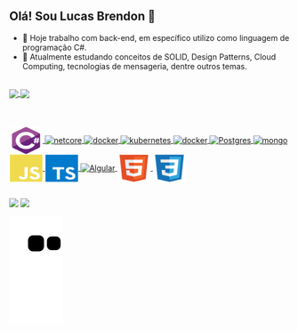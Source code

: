 ## Olá! Sou Lucas Brendon 👋

- 🔭 Hoje trabalho com back-end, em específico utilizo como linguagem de programação C#.
- 🌱 Atualmente estudando conceitos de SOLID, Design Patterns, Cloud Computing, tecnologias de mensageria, dentre outros temas.
<br>
<div>
  <a href="https://github.com/lucasbrendon">
  <img height="180em"   align="center" src="https://github-readme-stats.vercel.app/api?username=lucasbrendon&theme=synthwave&locale=pt-br&rank_icon=github&hide_title=true&include_all_commits=true&count_private=true"/>
  <img height="180em"  align="center" src="https://github-readme-stats.vercel.app/api/top-langs/?username=lucasbrendon&layout=compact&langs_count=7&theme=react" />
</div>
<br><br>

<div style="display: inline_block"><br>
  <img align="center" alt="Csharp" height="50" width="60" src="https://raw.githubusercontent.com/devicons/devicon/master/icons/csharp/csharp-original.svg">
  <img align="center" alt="netcore" height="50" width="60" src="https://cdn.jsdelivr.net/gh/devicons/devicon/icons/dotnetcore/dotnetcore-original.svg">
  <img align="center" alt="docker" height="50" width="60" src="https://cdn.jsdelivr.net/gh/devicons/devicon/icons/docker/docker-original-wordmark.svg">
  <img align="center" alt="kubernetes" height="50" width="60" src="https://cdn.jsdelivr.net/gh/devicons/devicon/icons/kubernetes/kubernetes-plain.svg">
  <img align="center" alt="docker" height="50" width="60" src="https://cdn.jsdelivr.net/gh/devicons/devicon/icons/linux/linux-original.svg">
  <img align="center" alt="Postgres" height="50" width="60" src="https://cdn.jsdelivr.net/gh/devicons/devicon/icons/postgresql/postgresql-original.svg"">
  <img align="center" alt="mongo" height="50" width="60" src="https://cdn.jsdelivr.net/gh/devicons/devicon/icons/mongodb/mongodb-original-wordmark.svg">
  <img align="center" alt="Js" height="50" width="60" src="https://raw.githubusercontent.com/devicons/devicon/master/icons/javascript/javascript-plain.svg">
  <img align="center" alt="Ts" height="50" width="60" src="https://raw.githubusercontent.com/devicons/devicon/master/icons/typescript/typescript-plain.svg">
  <img align="center" alt="Algular" height="50" width="60" src="https://cdn.jsdelivr.net/gh/devicons/devicon/icons/angularjs/angularjs-original.svg">
  <img align="center" alt="HTML" height="50" width="60" src="https://raw.githubusercontent.com/devicons/devicon/master/icons/html5/html5-original.svg">
  <img align="center" alt="CSS" height="50" width="60" src="https://raw.githubusercontent.com/devicons/devicon/master/icons/css3/css3-original.svg">
</div>

##

<div>
  <a href = "mailto:lucasbrendon1998@gmail.com"><img src="https://img.shields.io/badge/-Gmail-%23333?style=for-the-badge&logo=gmail&logoColor=white" target="_blank"></a>
  <a href="https://www.linkedin.com/in/lucas-brendon-a4894b19b" target="_blank"><img src="https://img.shields.io/badge/-LinkedIn-%230077B5?style=for-the-badge&logo=linkedin&logoColor=white" target="_blank"></a> 

  ![Snake animation](https://github.com/lucasbrendon/lucasbrendon/blob/output/github-contribution-grid-snake.svg)
</div>
